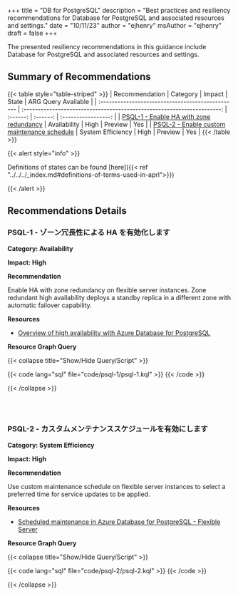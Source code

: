 +++
title = "DB for PostgreSQL"
description = "Best practices and resiliency recommendations for Database for PostgreSQL and associated resources and settings."
date = "10/11/23"
author = "ejhenry"
msAuthor = "ejhenry"
draft = false
+++

The presented resiliency recommendations in this guidance include Database for PostgreSQL and associated resources and settings.

## Summary of Recommendations

{{< table style="table-striped" >}}
| Recommendation                                    |  Category                                                               |  Impact         |  State            | ARG Query Available |
| :------------------------------------------------ | :---------------------------------------------------------------------: | :------:        | :------:          | :-----------------: |
| [PSQL-1 - Enable HA with zone redundancy](#psql-1---enable-ha-with-zone-redundancy) | Availability | High | Preview  |         Yes         |
| [PSQL-2 - Enable custom maintenance schedule](#psql-1---enable-ha-with-zone-redundancy) | System Efficiency | High | Preview  |         Yes         |
{{< /table >}}

{{< alert style="info" >}}

Definitions of states can be found [here]({{< ref "../../../_index.md#definitions-of-terms-used-in-aprl">}})

{{< /alert >}}

## Recommendations Details

### PSQL-1 - ゾーン冗長性による HA を有効化します

**Category: Availability**

**Impact: High**

**Recommendation**

Enable HA with zone redundancy on flexible server instances. Zone redundant high availability deploys a standby replica in a different zone with automatic failover capability.

**Resources**

- [Overview of high availability with Azure Database for PostgreSQL](https://learn.microsoft.com/ja-jp/azure/postgresql/flexible-server/concepts-high-availability)

**Resource Graph Query**

{{< collapse title="Show/Hide Query/Script" >}}

{{< code lang="sql" file="code/psql-1/psql-1.kql" >}} {{< /code >}}

{{< /collapse >}}

<br><br>

### PSQL-2 - カスタムメンテナンススケジュールを有効にします

**Category: System Efficiency**

**Impact: High**

**Recommendation**

Use custom maintenance schedule on flexible server instances to select a preferred time for service updates to be applied.

**Resources**

- [Scheduled maintenance in Azure Database for PostgreSQL - Flexible Server](https://learn.microsoft.com/ja-jp/azure/postgresql/flexible-server/concepts-maintenance)

**Resource Graph Query**

{{< collapse title="Show/Hide Query/Script" >}}

{{< code lang="sql" file="code/psql-2/psql-2.kql" >}} {{< /code >}}

{{< /collapse >}}

<br><br>
